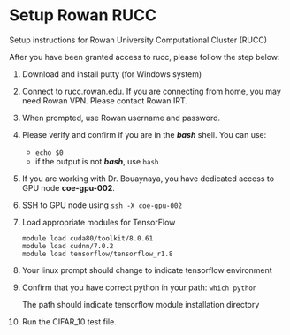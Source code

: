 # Setup Rowan RUCC  
Setup instructions for Rowan University Computational Cluster (RUCC)

After you have been granted access to rucc, please follow the step below:
1.	Download and install putty (for Windows system) 
2.	Connect to rucc.rowan.edu. If you are connecting from home, you may need Rowan VPN. Please contact Rowan IRT.
3.	When prompted, use Rowan username and password.
4.	Please verify and confirm if you are in the _**bash**_ shell. You can use: 
    * ```echo $0 ```
    * if the output is not _**bash**_, use ```bash```
5.	If you are working with Dr. Bouaynaya, you have dedicated access to GPU node **coe-gpu-002**.
6.  SSH to GPU node using ```ssh -X coe-gpu-002```
7.	Load appropriate modules for TensorFlow
    ```module load shared
    module load cuda80/toolkit/8.0.61
    module load cudnn/7.0.2
    module load tensorflow/tensorflow_r1.8
8.	Your linux prompt should change to indicate tensorflow environment
9.  Confirm that you have correct python in your path: 
    ```which python```
    
    The path should indicate tensorflow module installation directory
8.	Run the CIFAR_10 test file.

